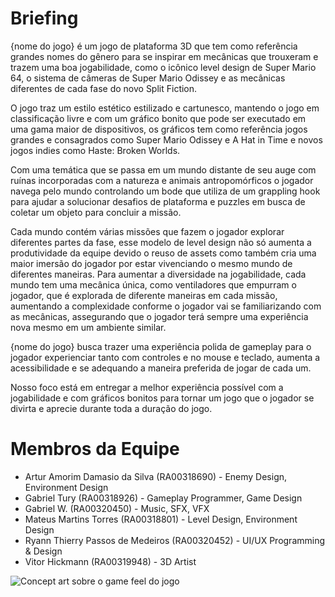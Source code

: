 # Briefing
{nome do jogo} é um jogo de plataforma 3D que tem como referência grandes nomes do gênero para se inspirar em mecânicas que trouxeram e trazem uma boa jogabilidade, como o icônico level design de Super Mario 64, o sistema de câmeras de Super Mario Odissey e as mecânicas diferentes de cada fase do novo Split Fiction.

O jogo traz um estilo estético estilizado e cartunesco, mantendo o jogo em classificação livre e com um gráfico bonito que pode ser executado em uma gama maior de dispositivos, os gráficos tem como referência jogos grandes e consagrados como Super Mario Odissey e A Hat in Time e novos jogos indies como Haste: Broken Worlds.

Com uma temática que se passa em um mundo distante de seu auge com ruínas incorporadas com a natureza e animais antropomórficos o jogador navega pelo mundo controlando um bode que utiliza de um grappling hook para ajudar a solucionar desafios de plataforma e puzzles em busca de coletar um objeto para concluir a missão.

Cada mundo contém várias missões que fazem o jogador explorar diferentes partes da fase, esse modelo de level design não só aumenta a produtividade da equipe devido o reuso de assets como também cria uma maior imersão do jogador por estar vivenciando o mesmo mundo de diferentes maneiras. Para aumentar a diversidade na jogabilidade, cada mundo tem uma mecânica única, como ventiladores que empurram o jogador, que é explorada de diferente maneiras em cada missão, aumentando a complexidade conforme o jogador vai se familiarizando com as mecânicas, assegurando que o jogador terá sempre uma experiência nova mesmo em um ambiente similar.

{nome do jogo} busca trazer uma experiência polida de gameplay para o jogador experienciar tanto com controles e no mouse e teclado, aumenta a acessibilidade e se adequando a maneira preferida de jogar de cada um.

Nosso foco está em entregar a melhor experiência possível com a jogabilidade e com gráficos bonitos para tornar um jogo que o jogador se divirta e aprecie durante toda a duração do jogo.

# Membros da Equipe
- Artur Amorim Damasio da Silva (RA00318690) - Enemy Design, Environment Design
- Gabriel Tury (RA00318926) - Gameplay Programmer, Game Design
- Gabriel W. (RA00320450) - Music, SFX, VFX
- Mateus Martins Torres (RA00318801) - Level Design, Environment Design
- Ryann Thierry Passos de Medeiros (RA00320452) - UI/UX Programming & Design
- Vitor Hickmann (RA00319948) - 3D Artist

![Concept art sobre o game feel do jogo](<key concept-1.png>)